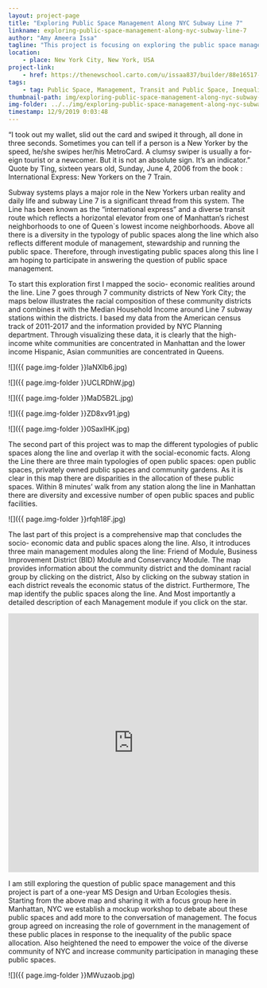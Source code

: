 ```yaml
---
layout: project-page
title: "Exploring Public Space Management Along NYC Subway Line 7"
linkname: exploring-public-space-management-along-nyc-subway-line-7
author: "Amy Ameera Issa"
tagline: "This project is focusing on exploring the public space management through investigating the public spaces along NYC subway line 7."
location:
    - place: New York City, New York, USA
project-link:
    - href: https://thenewschool.carto.com/u/issaa837/builder/88e16517-33cd-4fa9-aa17-afe0afbfdc58/embed
tags:
    - tag: Public Space, Management, Transit and Public Space, Inequality in public resources allocation 
thumbnail-path: img/exploring-public-space-management-along-nyc-subway-line-7/Sbfwi7n.jpg
img-folder: ../../img/exploring-public-space-management-along-nyc-subway-line-7/
timestamp: 12/9/2019 0:03:48
---
```

“I took out my wallet, slid out the card and swiped it through, all done in three seconds. Sometimes you can tell if a person is a New Yorker by the speed, he/she swipes her/his MetroCard. A clumsy swiper is usually a for- eign tourist or a newcomer. But it is not an absolute sign. It’s an indicator.” Quote by Ting, sixteen years old, Sunday, June 4, 2006 from the book : International Express: New Yorkers on the 7 Train.

Subway systems plays a major role in the New Yorkers urban reality and daily life and subway Line 7 is a significant thread from this system. The Line has been known as the “international express” and a diverse transit route which reflects a horizontal elevator from one of Manhattan’s richest neighborhoods to one of Queen`s lowest income neighborhoods. Above all there is a diversity in the typology of public spaces along the line which also reflects different module of management, stewardship and running the public space. Therefore, through investigating public spaces along this line I am hoping to participate in answering the question of public space management.

To start this exploration first I mapped the socio- economic realities around the line. Line 7 goes through 7 community districts of New York City; the maps below illustrates the racial composition of these community districts and combines it with the Median Household Income around Line 7 subway stations within the districts. I based my data from the American census track of 2011-2017 and the information provided by NYC Planning department. Through visualizing these data, it is clearly that the high-income white communities are concentrated in Manhattan and the lower income Hispanic, Asian communities are concentrated in Queens.

![]({{ page.img-folder }}laNXIb6.jpg)

![]({{ page.img-folder }}UCLRDhW.jpg)

![]({{ page.img-folder }}MaD5B2L.jpg)

![]({{ page.img-folder }}ZD8xv91.jpg)

![]({{ page.img-folder }}0SaxIHK.jpg)

The second part of this project was to map the different typologies of public spaces along the line and overlap it with the social-economic facts. Along the Line there are three main typologies of open public spaces: open public spaces, privately owned public spaces and community gardens. As it is clear in this map there are disparities in the allocation of these public spaces. Within 8 minutes’ walk from any station along the line in Manhattan there are diversity and excessive number of open public spaces and public facilities.

![]({{ page.img-folder }}rfqh18F.jpg)

The last part of this project is a comprehensive map that concludes the socio- economic data and public spaces along the line. Also, it introduces three main management modules along the line: Friend of Module, Business Improvement District (BID) Module and Conservancy Module. The map provides information about the community district and the dominant racial group by clicking on the district, Also by clicking on the subway station in each district reveals the economic status of the district. Furthermore, The map identify the public spaces along the line. And Most importantly a detailed description of each Management module if you click on the star.

<iframe width="100%" height="520" frameborder="0" src="https://thenewschool.carto.com/u/issaa837/builder/88e16517-33cd-4fa9-aa17-afe0afbfdc58/embed" allowfullscreen webkitallowfullscreen mozallowfullscreen oallowfullscreen msallowfullscreen></iframe>

I am still exploring the question of public space management and this project is part of a one-year MS Design and Urban Ecologies thesis. Starting from the above map and sharing it with a focus group here in Manhattan, NYC we establish a mockup workshop to debate about these public spaces and add more to the conversation of management. The focus group agreed on increasing the role of government in the management of these public places in response to the inequality of the public space allocation. Also heightened the need to empower the voice of the diverse community of NYC and increase community participation in managing these public spaces. 

![]({{ page.img-folder }}MWuzaob.jpg)